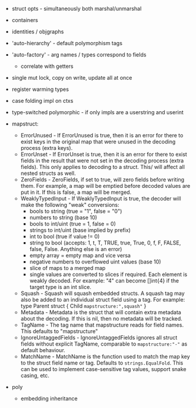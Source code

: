 - struct opts - simultaneously both marshal/unmarshal
- containers
- identities / objgraphs
- 'auto-hierarchy' - default polymorphism tags
- 'auto-factory' - arg names / types correspond to fields
    - correlate with getters
- single mut lock, copy on write, update all at once
- register warming types
- case folding impl on ctxs
- type-switched polymorphic - if only impls are a userstring and userint

- mapstruct:
    - ErrorUnused - If ErrorUnused is true, then it is an error for there to exist keys in the original map that were
      unused in the decoding process (extra keys).
    - ErrorUnset - If ErrorUnset is true, then it is an error for there to exist fields in the result that were not set
      in the decoding process (extra fields). This only applies to decoding to a struct. This/ will affect all nested
      structs as well.
    - ZeroFields - ZeroFields, if set to true, will zero fields before writing them. For example, a map will be emptied
      before decoded values are put in it. If this is false, a map will be merged.
    - WeaklyTypedInput - If WeaklyTypedInput is true, the decoder will make the following "weak" conversions:
        - bools to string (true = "1", false = "0")
        - numbers to string (base 10)
        - bools to int/uint (true = 1, false = 0)
        - strings to int/uint (base implied by prefix)
        - int to bool (true if value != 0)
        - string to bool (accepts: 1, t, T, TRUE, true, True, 0, f, F, FALSE, false, False. Anything else is an error)
        - empty array = empty map and vice versa
        - negative numbers to overflowed uint values (base 10)
        - slice of maps to a merged map
        - single values are converted to slices if required. Each element is weakly decoded. For example: "4" can
          become []int{4} if the target type is an int slice.
    - Squash - Squash will squash embedded structs. A squash tag may also be added to an individual struct field using a
      tag. For example: type Parent struct { Child `mapstructure:",squash"` }
    - Metadata - Metadata is the struct that will contain extra metadata about the decoding. If this is nil, then no
      metadata will be tracked.
    - TagName - The tag name that mapstructure reads for field names. This defaults to "mapstructure"
    - IgnoreUntaggedFields - IgnoreUntaggedFields ignores all struct fields without explicit TagName, comparable
      to `mapstructure:"-"` as default behaviour.
    - MatchName - MatchName is the function used to match the map key to the struct field name or tag. Defaults
      to `strings.EqualFold`. This can be used to implement case-sensitive tag values, support snake casing, etc.

- poly
    - embedding inheritance
